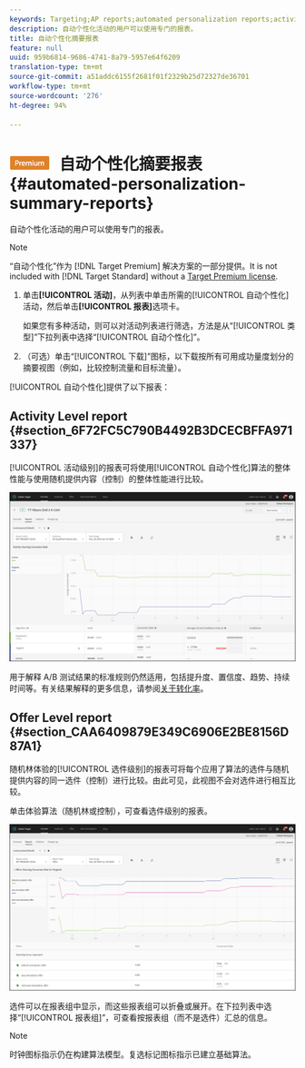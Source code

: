 ```yaml
---
keywords: Targeting;AP reports;automated personalization reports;activity level report;offer level report;offer detail report
description: 自动个性化活动的用户可以使用专门的报表。
title: 自动个性化摘要报表
feature: null
uuid: 959b6814-9686-4741-8a79-5957e64f6209
translation-type: tm+mt
source-git-commit: a51addc6155f2681f01f2329b25d72327de36701
workflow-type: tm+mt
source-wordcount: '276'
ht-degree: 94%

---
```



# ![PREMIUM](/help/assets/premium.png) 自动个性化摘要报表{#automated-personalization-summary-reports}

自动个性化活动的用户可以使用专门的报表。

>[!NOTE]
>
>“自动个性化”作为 [!DNL Target Premium] 解决方案的一部分提供。It is not included with [!DNL Target Standard] without a [Target Premium license](/help/c-intro/intro.md#premium).

1. 单击&#x200B;**[!UICONTROL 活动]**，从列表中单击所需的[!UICONTROL 自动个性化]活动，然后单击&#x200B;**[!UICONTROL 报表]**&#x200B;选项卡。

   如果您有多种活动，则可以对活动列表进行筛选，方法是从“[!UICONTROL 类型]”下拉列表中选择“[!UICONTROL 自动个性化]”。

1. （可选）单击“[!UICONTROL 下载]”图标，以下载按所有可用成功量度划分的摘要视图（例如，比较控制流量和目标流量）。

[!UICONTROL 自动个性化]提供了以下报表：

## Activity Level report {#section_6F72FC5C790B4492B3DCECBFFA971337}

[!UICONTROL 活动级别]的报表可将使用[!UICONTROL 自动个性化]算法的整体性能与使用随机提供内容（控制）的整体性能进行比较。

![活动级别的报表](/help/c-reports/assets/box_plot_ap.png)

用于解释 A/B 测试结果的标准规则仍然适用，包括提升度、置信度、趋势、持续时间等。有关结果解释的更多信息，请参阅[关于转化率](../c-reports/conversion-rate.md#concept_2D9FEDE8F94A485DAC86D611BFBDC844)。

## Offer Level report {#section_CAA6409879E349C6906E2BE8156D87A1}

随机林体验的[!UICONTROL 选件级别]的报表可将每个应用了算法的选件与随机提供内容的同一选件（控制）进行比较。由此可见，此视图不会对选件进行相互比较。

单击体验算法（随机林或控制），可查看选件级别的报表。

![](assets/ap_OfferLevelRpt.png)

选件可以在报表组中显示，而这些报表组可以折叠或展开。在下拉列表中选择“[!UICONTROL 报表组]”，可查看按报表组（而不是选件）汇总的信息。

>[!NOTE]
>
>时钟图标指示仍在构建算法模型。复选标记图标指示已建立基础算法。
